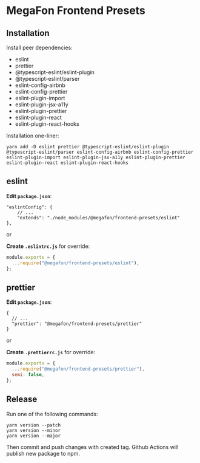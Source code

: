 # MegaFon Frontend Presets

## Installation

Install peer dependencies:

- eslint
- prettier
- @typescript-eslint/eslint-plugin
- @typescript-eslint/parser
- eslint-config-airbnb
- eslint-config-prettier
- eslint-plugin-import
- eslint-plugin-jsx-a11y
- eslint-plugin-prettier
- eslint-plugin-react
- eslint-plugin-react-hooks

Installation one-liner:

```
yarn add -D eslint prettier @typescript-eslint/eslint-plugin @typescript-eslint/parser eslint-config-airbnb eslint-config-prettier eslint-plugin-import eslint-plugin-jsx-a11y eslint-plugin-prettier eslint-plugin-react eslint-plugin-react-hooks
```

## eslint

**Edit `package.json`**:

```jsonc
"eslintConfig": {
    // ...
    "extends": "./node_modules/@megafon/frontend-presets/eslint"
},
```

or

**Create `.eslintrc.js`** for override:

```js
module.exports = {
  ...require("@megafon/frontend-presets/eslint"),
};
```

## prettier

**Edit `package.json`**:

```jsonc
{
  // ...
  "prettier": "@megafon/frontend-presets/prettier"
}
```

or

**Create `.prettierrc.js`** for override:

```js
module.exports = {
  ...require("@megafon/frontend-presets/prettier"),
  semi: false,
};
```

## Release

Run one of the following commands:

```
yarn version --patch
yarn version --minor
yarn version --major
```

Then commit and push changes with created tag. Github Actions will publish new package to npm.
